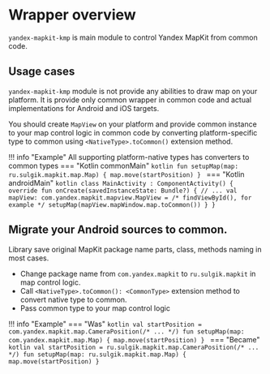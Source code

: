 # Wrapper overview

`yandex-mapkit-kmp` is main module to control Yandex MapKit from common code.

## Usage cases

`yandex-mapkit-kmp` module is not provide any abilities to draw map on your platform. It is provide 
only common wrapper in common code and actual implementations for Android and iOS targets.

You should create `MapView` on your platform and provide common instance to your map control
logic in common code by converting platform-specific type to common using `<NativeType>.toCommon()`
extension method.

!!! info "Example"
    All supporting platform-native types has converters to common types
    === "Kotlin commonMain"
        ```kotlin
        fun setupMap(map: ru.sulgik.mapkit.map.Map) {
            map.move(startPosition)
        }
        ```
    === "Kotlin androidMain"
        ```kotlin
        class MainActivity : ComponentActivity() {
            override fun onCreate(savedInstanceState: Bundle?) {
                // ...
                val mapView: com.yandex.mapkit.mapview.MapView = /* findViewById(), for example */
                setupMap(mapView.mapWindow.map.toCommon())
            }
        }
        ```

## Migrate your Android sources to common.

Library save original MapKit package name parts, class, methods naming in most cases.

- Change package name from `com.yandex.mapkit` to `ru.sulgik.mapkit` in map control logic.
- Call `<NativeType>.toCommon(): <CommonType>` extension method to convert native type to common.
- Pass common type to your map control logic

!!! info "Example"
    === "Was"
        ```kotlin
        val startPosition = com.yandex.mapkit.map.CameraPosition(/* ... */)
        fun setupMap(map: com.yandex.mapkit.map.Map) {
            map.move(startPosition)
        }
        ```
    === "Became"
        ```kotlin
        val startPosition = ru.sulgik.mapkit.map.CameraPosition(/* ... */)
        fun setupMap(map: ru.sulgik.mapkit.map.Map) {
            map.move(startPosition)
        }
        ```